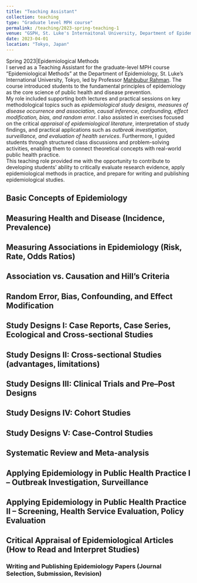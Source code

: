 ```yaml
---
title: "Teaching Assistant"
collection: teaching
type: "Graduate level MPH course"
permalink: /teaching/2023-spring-teaching-1
venue: "GSPH, St. Luke's Internaitonal University, Department of Epidemiology"
date: 2023-04-01
location: "Tokyo, Japan"
---
```


Spring 2023|Epidemiological Methods   
I served as a Teaching Assistant for the graduate-level MPH course “Epidemiological Methods” at the Department of Epidemiology, St. Luke’s International University, Tokyo, led by Professor [Mahbubur Rahman](https://researchmap.jp/rahman). The course introduced students to the fundamental principles of epidemiology as the core science of public health and disease prevention.     
My role included supporting both lectures and practical sessions on key methodological topics such as *epidemiological study designs, measures of disease occurrence and association, causal inference, confounding, effect modification, bias, and random error*. I also assisted in exercises focused on the critical *appraisal of epidemiological literature*, interpretation of study findings, and practical applications such as *outbreak investigation, surveillance, and evaluation of health services*. Furthermore, I guided students through structured class discussions and problem-solving activities, enabling them to connect theoretical concepts with real-world public health practice.   
This teaching role provided me with the opportunity to contribute to developing students’ ability to critically evaluate research evidence, apply epidemiological methods in practice, and prepare for writing and publishing epidemiological studies.  

## Basic Concepts of Epidemiology  
## Measuring Health and Disease (Incidence, Prevalence)  
## Measuring Associations in Epidemiology (Risk, Rate, Odds Ratios)  
## Association vs. Causation and Hill’s Criteria  
## Random Error, Bias, Confounding, and Effect Modification  
## Study Designs I: Case Reports, Case Series, Ecological and Cross-sectional Studies  
## Study Designs II: Cross-sectional Studies (advantages, limitations)  
## Study Designs III: Clinical Trials and Pre–Post Designs    
## Study Designs IV: Cohort Studies  
## Study Designs V: Case-Control Studies  
## Systematic Review and Meta-analysis  
## Applying Epidemiology in Public Health Practice I – Outbreak Investigation, Surveillance  
## Applying Epidemiology in Public Health Practice II – Screening, Health Service Evaluation, Policy Evaluation  
## Critical Appraisal of Epidemiological Articles (How to Read and Interpret Studies)  
### Writing and Publishing Epidemiology Papers (Journal Selection, Submission, Revision)  